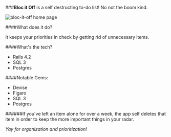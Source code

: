 ###**Bloc it Off** is a self destructing to-do list! No not the boom kind.

![bloc-it-off home page](https://cloud.githubusercontent.com/assets/11822242/10264323/c8d64446-69bc-11e5-8c14-edc3f3d819a8.jpg)


>
####What does it do?
>
It keeps your priorities in check by getting rid of unnecessary items.
>
####What's the tech?
* Rails 4.2
* SQL 3
* Postgres


>
####Notable Gems:
* Devise
* Figaro
* SQL 3
* Postgres





>
######If you've left an item alone for over a week, the app self deletes that item in order to keep the more important things in your radar.
>
_Yay for organization and prioritization!_
>
>
>
>

